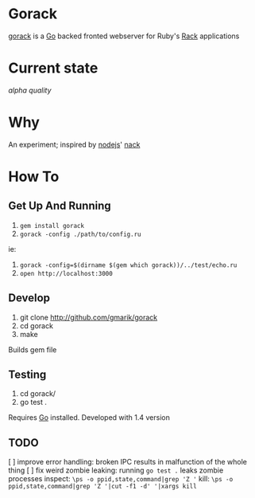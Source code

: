 # Gorack

[gorack] is a [Go] backed fronted webserver for Ruby's [Rack] applications


# Current state

*alpha quality*

# Why

An experiment; inspired by [nodejs]' [nack]

# How To
## Get Up And Running

1. `gem install gorack`
2. `gorack -config ./path/to/config.ru` 

ie:

1. `gorack -config=$(dirname $(gem which gorack))/../test/echo.ru`
2. `open http://localhost:3000`

## Develop

1. git clone http://github.com/gmarik/gorack
2. cd gorack
3. make

Builds gem file

## Testing

1. cd gorack/
2. go test .

Requires [Go] installed. Developed with 1.4 version

## TODO

[ ] improve error handling: broken IPC results in malfunction of the whole thing
[ ] fix weird zombie leaking: running `go test .` leaks zombie processes
    inspect: `\ps -o ppid,state,command|grep 'Z '`
    kill: `\ps -o ppid,state,command|grep 'Z '|cut -f1 -d' '|xargs kill`


[Go]: http://golang.org
[gorack]: http://github.com/gmarik/gorack
[nack]: http://github.com/josh/nack
[Rack]: http://rack.github.io
[nodejs]: http://nodejs.org
